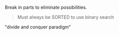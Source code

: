 Break in parts to eliminate possibilities.

> Must always be SORTED to use binary search

"divide and conquer paradigm"